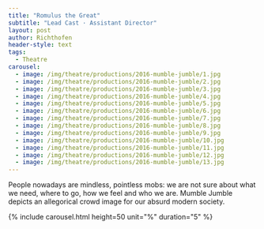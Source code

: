 ```yaml
---
title: "Romulus the Great"
subtitle: "Lead Cast · Assistant Director"
layout: post
author: Richthofen
header-style: text
tags:
  - Theatre
carousel:
  - image: /img/theatre/productions/2016-mumble-jumble/1.jpg
  - image: /img/theatre/productions/2016-mumble-jumble/2.jpg
  - image: /img/theatre/productions/2016-mumble-jumble/3.jpg
  - image: /img/theatre/productions/2016-mumble-jumble/4.jpg
  - image: /img/theatre/productions/2016-mumble-jumble/5.jpg
  - image: /img/theatre/productions/2016-mumble-jumble/6.jpg
  - image: /img/theatre/productions/2016-mumble-jumble/7.jpg
  - image: /img/theatre/productions/2016-mumble-jumble/8.jpg
  - image: /img/theatre/productions/2016-mumble-jumble/9.jpg
  - image: /img/theatre/productions/2016-mumble-jumble/10.jpg
  - image: /img/theatre/productions/2016-mumble-jumble/11.jpg
  - image: /img/theatre/productions/2016-mumble-jumble/12.jpg
  - image: /img/theatre/productions/2016-mumble-jumble/13.jpg
---
```


People nowadays are mindless, pointless mobs: we are not sure about what we need, where to go, how we feel and who we are. Mumble Jumble depicts an allegorical crowd image for our absurd modern society.

{% include carousel.html height=50 unit="%" duration="5" %}